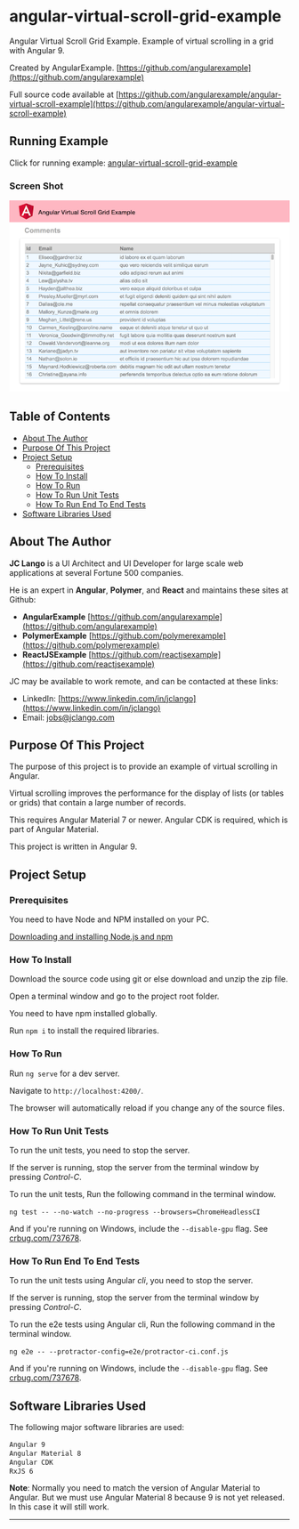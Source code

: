 # angular-virtual-scroll-grid-example

Angular Virtual Scroll Grid Example. Example of virtual scrolling in a grid with Angular 9.

Created by AngularExample. [https://github.com/angularexample](https://github.com/angularexample)

Full source code available at [https://github.com/angularexample/angular-virtual-scroll-example](https://github.com/angularexample/angular-virtual-scroll-example)

## Running Example

Click for running example:
[angular-virtual-scroll-grid-example](https://angularexample.github.io/angular-virtual-scroll-example)

### Screen Shot

![Angular Virtual Scroll Grid Example](https://github.com/angularexample/angular-virtual-scroll-grid-example/blob/master/src/assets/images/angular-virtual-scroll-grid-example.png)

## Table of Contents
- [About The Author](#about-the-author)
- [Purpose Of This Project](#purpose-of-this-project)
- [Project Setup](#project-setup)
  * [Prerequisites](#prerequisites)
  * [How To Install](#how-to-install)
  * [How To Run](#how-to-run)
  * [How To Run Unit Tests](#how-to-run-unit-tests)
  * [How To Run End To End Tests](#how-to-run-end-to-end-tests)
- [Software Libraries Used](#software-libraries-used)

## About The Author

**JC Lango** is a UI Architect and UI Developer for large scale web applications at several Fortune 500 companies.

He is an expert in **Angular**, **Polymer**, and **React** and maintains these sites at Github:

* **AngularExample** [https://github.com/angularexample](https://github.com/angularexample)
* **PolymerExample** [https://github.com/polymerexample](https://github.com/polymerexample)
* **ReactJSExample** [https://github.com/reactjsexample](https://github.com/reactjsexample)

JC may be available to work remote, and can be contacted at these links:
 
* LinkedIn: [https://www.linkedin.com/in/jclango](https://www.linkedin.com/in/jclango)
* Email: [jobs@jclango.com](mailto:jobs@jclango.com)

## Purpose Of This Project

The purpose of this project is to provide an example of virtual scrolling in Angular.

Virtual scrolling improves the performance for the display of lists (or tables or grids) that contain a large number of records.

This requires Angular Material 7 or newer. Angular CDK is required, which is part of Angular Material.

This project is written in Angular 9.

## Project Setup

### Prerequisites

You need to have Node and NPM installed on your PC.

[Downloading and installing Node.js and npm](https://docs.npmjs.com/downloading-and-installing-node-js-and-npm)

### How To Install

Download the source code using git or else download and unzip the zip file.

Open a terminal window and go to the project root folder.

You need to have npm installed globally.

Run `npm i` to install the required libraries.

### How To Run

Run `ng serve` for a dev server.

Navigate to `http://localhost:4200/`.

The browser will automatically reload if you change any of the source files.

### How To Run Unit Tests

To run the unit tests, you need to stop the server.
 
If the server is running, stop the server from the terminal window by pressing *Control-C*.

To run the unit tests, Run the following command in the terminal window.

`ng test -- --no-watch --no-progress --browsers=ChromeHeadlessCI`

And if you're running on Windows,
include the `--disable-gpu` flag. See [crbug.com/737678](https://bugs.chromium.org/p/chromium/issues/detail?id=737678).

### How To Run End To End Tests

To run the unit tests using Angular *cli*, you need to stop the server.
 
If the server is running, stop the server from the terminal window by pressing *Control-C*.

To run the e2e tests using Angular cli, Run the following command in the terminal window.

`ng e2e -- --protractor-config=e2e/protractor-ci.conf.js`

And if you're running on Windows,
include the `--disable-gpu` flag. See [crbug.com/737678](https://bugs.chromium.org/p/chromium/issues/detail?id=737678).

## Software Libraries Used

The following major software libraries are used:
```text
Angular 9
Angular Material 8
Angular CDK
RxJS 6
```

**Note**: Normally you need to match the version of Angular Material to Angular. But we must use Angular Material 8 because 9 is not yet released.
In this case it will still work.

---

